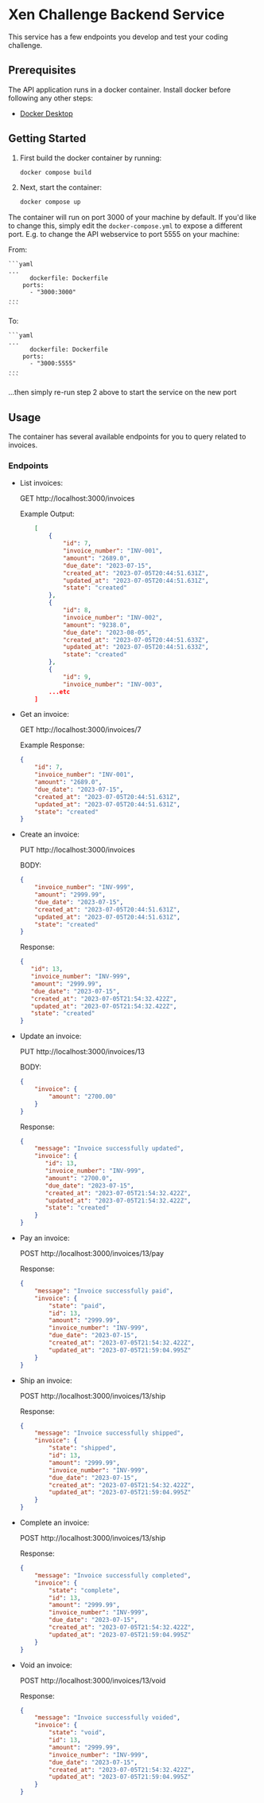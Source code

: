 # Xen Challenge Backend Service

This service has a few endpoints you develop and test your coding challenge.

## Prerequisites
The API application runs in a docker container. Install docker before following any other steps:

- [Docker Desktop](https://www.docker.com/products/docker-desktop/)

## Getting Started

1. First build the docker container by running:
    ```sh
    docker compose build
    ```
2. Next, start the container:
    ```sh
    docker compose up
    ```

The container will run on port 3000 of your machine by default.
If you'd like to change this, simply edit the `docker-compose.yml` to expose a different port.
E.g. to change the API webservice to port 5555 on your machine:

From:

    ```yaml
    ...
          dockerfile: Dockerfile
        ports:
          - "3000:3000"
    ...
    ```

To:

    ```yaml
    ...
          dockerfile: Dockerfile
        ports:
          - "3000:5555"
    ...
    ```

...then simply re-run step 2 above to start the service on the new port


## Usage
The container has several available endpoints for you to query related to invoices.

### Endpoints
- List invoices:

    GET http://localhost:3000/invoices

    Example Output:
    ```json
        [
            {
                "id": 7,
                "invoice_number": "INV-001",
                "amount": "2689.0",
                "due_date": "2023-07-15",
                "created_at": "2023-07-05T20:44:51.631Z",
                "updated_at": "2023-07-05T20:44:51.631Z",
                "state": "created"
            },
            {
                "id": 8,
                "invoice_number": "INV-002",
                "amount": "9238.0",
                "due_date": "2023-08-05",
                "created_at": "2023-07-05T20:44:51.633Z",
                "updated_at": "2023-07-05T20:44:51.633Z",
                "state": "created"
            },
            {
                "id": 9,
                "invoice_number": "INV-003",
            ...etc
        ]
    ```

- Get an invoice:

    GET http://localhost:3000/invoices/7

    Example Response:
    ```json
    {
        "id": 7,
        "invoice_number": "INV-001",
        "amount": "2689.0",
        "due_date": "2023-07-15",
        "created_at": "2023-07-05T20:44:51.631Z",
        "updated_at": "2023-07-05T20:44:51.631Z",
        "state": "created"
    }
    ```

- Create an invoice:

    PUT http://localhost:3000/invoices

    BODY:
    ```json
    {
        "invoice_number": "INV-999",
        "amount": "2999.99",
        "due_date": "2023-07-15",
        "created_at": "2023-07-05T20:44:51.631Z",
        "updated_at": "2023-07-05T20:44:51.631Z",
        "state": "created"
    }
    ```

    Response:
    ```json
    {
       "id": 13,
       "invoice_number": "INV-999",
       "amount": "2999.99",
       "due_date": "2023-07-15",
       "created_at": "2023-07-05T21:54:32.422Z",
       "updated_at": "2023-07-05T21:54:32.422Z",
       "state": "created"
    }
    ```

- Update an invoice:

    PUT http://localhost:3000/invoices/13

    BODY:
    ```json
    {
        "invoice": {
            "amount": "2700.00"
        }
    }
    ```

    Response:
    ```json
    {
        "message": "Invoice successfully updated",
        "invoice": {
           "id": 13,
           "invoice_number": "INV-999",
           "amount": "2700.0",
           "due_date": "2023-07-15",
           "created_at": "2023-07-05T21:54:32.422Z",
           "updated_at": "2023-07-05T21:54:32.422Z",
           "state": "created"
        }
    }
    ```

- Pay an invoice:

    POST http://localhost:3000/invoices/13/pay

    Response:
    ```json
    {
        "message": "Invoice successfully paid",
        "invoice": {
            "state": "paid",
            "id": 13,
            "amount": "2999.99",
            "invoice_number": "INV-999",
            "due_date": "2023-07-15",
            "created_at": "2023-07-05T21:54:32.422Z",
            "updated_at": "2023-07-05T21:59:04.995Z"
        }
    }
    ```

- Ship an invoice:

    POST http://localhost:3000/invoices/13/ship

    Response:
    ```json
    {
        "message": "Invoice successfully shipped",
        "invoice": {
            "state": "shipped",
            "id": 13,
            "amount": "2999.99",
            "invoice_number": "INV-999",
            "due_date": "2023-07-15",
            "created_at": "2023-07-05T21:54:32.422Z",
            "updated_at": "2023-07-05T21:59:04.995Z"
        }
    }
    ```

- Complete an invoice:

    POST http://localhost:3000/invoices/13/ship

    Response:
    ```json
    {
        "message": "Invoice successfully completed",
        "invoice": {
            "state": "complete",
            "id": 13,
            "amount": "2999.99",
            "invoice_number": "INV-999",
            "due_date": "2023-07-15",
            "created_at": "2023-07-05T21:54:32.422Z",
            "updated_at": "2023-07-05T21:59:04.995Z"
        }
    }
    ```

- Void an invoice:

    POST http://localhost:3000/invoices/13/void

    Response:
    ```json
    {
        "message": "Invoice successfully voided",
        "invoice": {
            "state": "void",
            "id": 13,
            "amount": "2999.99",
            "invoice_number": "INV-999",
            "due_date": "2023-07-15",
            "created_at": "2023-07-05T21:54:32.422Z",
            "updated_at": "2023-07-05T21:59:04.995Z"
        }
    }
    ```
